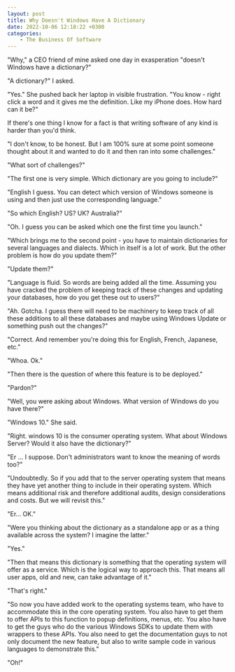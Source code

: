```yaml
---
layout: post
title: Why Doesn't Windows Have A Dictionary
date: 2022-10-06 12:18:22 +0300
categories:
    - The Business Of Software
---
```

"Why," a CEO friend of mine asked one day in exasperation "doesn't Windows have a dictionary?"

"A dictionary?" I asked.

"Yes." She pushed back her laptop in visible frustration. "You know - right click a word and it gives me the definition. Like my iPhone does. How hard can it be?"

If there's one thing I know for a fact is that writing software of any kind is harder than you'd think.

"I don't know, to be honest. But I am 100% sure at some point someone thought about it and wanted to do it and then ran into some challenges."

"What sort of challenges?"

"The first one is very simple. Which dictionary are you going to include?"

"English I guess. You can detect which version of Windows someone is using and then just use the corresponding language."

"So which English? US? UK? Australia?"

"Oh. I guess you can be asked which one the first time you launch."

"Which brings me to the second point - you have to maintain dictionaries for several languages and dialects. Which in itself is a lot of work. But the other problem is how do you update them?"

"Update them?"

"Language is fluid. So words are being added all the time. Assuming you have cracked the problem of keeping track of these changes and updating your databases, how do you get these out to users?"

"Ah. Gotcha. I guess there will need to be machinery to keep track of all these additions to all these databases and maybe using Windows Update or something push out the changes?"

"Correct. And remember you're doing this for English, French, Japanese, etc."

"Whoa. Ok."

"Then there is the question of where this feature is to be deployed."

"Pardon?"

"Well, you were asking about Windows. What version of Windows do you have there?"

"Windows 10." She said.

"Right. windows 10 is the consumer operating system. What about Windows Server? Would it also have the dictionary?"

"Er ... I suppose. Don't administrators want to know the meaning of words too?"

"Undoubtedly. So if you add that to the server operating system that means they have yet another thing to include in their operating system. Which means additional risk and therefore additional audits, design considerations and costs. But we will revisit this."

"Er... OK."

"Were you thinking about the dictionary as a standalone app or as a thing available across the system? I imagine the latter."

"Yes."

"Then that means this dictionary is something that the operating system will offer as a service. Which is the logical way to approach this. That means all user apps, old and new, can take advantage of it."

"That's right."

"So now you have added work to the operating systems team, who have to accommodate this in the core operating system. You also have to get them to offer APIs to this function to popup definitions, menus, etc. You also have to get the guys who do the various Windows SDKs to update them with wrappers to these APIs. You also need to get the documentation guys to not only document the new feature, but also to write sample code in various languages to demonstrate this."

"Oh!"

